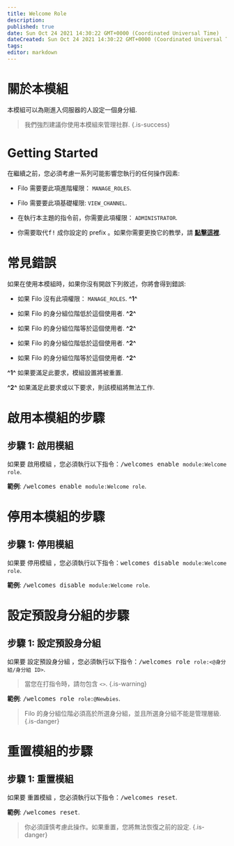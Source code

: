 ```yaml
---
title: Welcome Role
description:
published: true
date: Sun Oct 24 2021 14:30:22 GMT+0000 (Coordinated Universal Time)
dateCreated: Sun Oct 24 2021 14:30:22 GMT+0000 (Coordinated Universal Time)
tags:
editor: markdown
---
```


# 關於本模組

本模組可以為剛進入伺服器的人設定一個身分組.

> 我們強烈建議你使用本模組來管理社群.
{.is-success}

# Getting Started

在繼續之前，您必須考慮一系列可能影響您執行的任何操作因素:

- Filo 需要要此項進階權限： ``MANAGE_ROLES``.

- Filo 需要要此項基礎權限: ``VIEW_CHANNEL``.

- 在執行本主題的指令前，你需要此項權限： ``ADMINISTRATOR``.
- 你需要取代<kbd>f!</kbd> 成你設定的 prefix 。如果你需要更換它的教學，請 **[點擊這裡](https://wiki.filobot.xyz/zh-tw/modules/prefix)**.

# 常見錯誤

如果在使用本模組時，如果你沒有開啟下列敘述，你將會得到錯誤:

- 如果 Filo 沒有此項權限： ``MANAGE_ROLES``. **^1^**

- 如果 Filo 的身分組位階低於這個使用者. **^2^**

- 如果 Filo 的身分組位階等於這個使用者. **^2^**

- 如果 Filo 的身分組位階低於這個使用者. **^2^**

- 如果 Filo 的身分組位階等於這個使用者. **^2^**

**^1^** 如果要滿足此要求，模組設置將被重置.

**^2^** 如果滿足此要求或以下要求，則該模組將無法工作.

# 啟用本模組的步驟

## **步驟 1**: 啟用模組

如果要 啟用模組 ，您必須執行以下指令：<kbd>/welcomes enable ``module:Welcome role``</kbd>.

**範例**: <kbd>/welcomes enable ``module:Welcome role``</kbd>.

# 停用本模組的步驟

## **步驟 1**: 停用模組

如果要 停用模組 ，您必須執行以下指令：<kbd>welcomes disable ``module:Welcome role``</kbd>.

**範例**: <kbd>/welcomes disable ``module:Welcome role``</kbd>.

# 設定預設身分組的步驟

## **步驟 1**: 設定預設身分組

如果要 設定預設身分組 ，您必須執行以下指令：<kbd>/welcomes role ``role:<@身分組/身分組 ID>``</kbd>.

> 當您在打指令時，請勿包含 ``<>``.
{.is-warning}

**範例**: <kbd>/welcomes role ``role:@Newbies``</kbd>.

> Filo 的身分組位階必須高於所選身分組，並且所選身分組不能是管理層級.
{.is-danger}

# 重置模組的步驟

## **步驟 1**: 重置模組

如果要 重置模組 ，您必須執行以下指令：<kbd>/welcomes reset</kbd>.

**範例**: <kbd>/welcomes reset</kbd>.

> 你必須謹慎考慮此操作。如果重置，您將無法恢復之前的設定.
{.is-danger}
